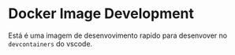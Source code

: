 # Docker Image Development

Está é uma imagem de desenvovimento rapido para desenvover no `devcontainers` do vscode.
